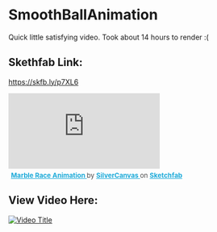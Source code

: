 # SmoothBallAnimation

Quick little satisfying video. Took about 14 hours to render :(
## Skethfab Link:
https://skfb.ly/p7XL6 
<div class="sketchfab-embed-wrapper"> <iframe title="Marble Race Animation" frameborder="0" allowfullscreen mozallowfullscreen="true" webkitallowfullscreen="true" allow="autoplay; fullscreen; xr-spatial-tracking" xr-spatial-tracking execution-while-out-of-viewport execution-while-not-rendered web-share src="https://sketchfab.com/models/7a0a3e2d4d6e4e41bce88e82f3a4cdc3/embed"> </iframe> <p style="font-size: 13px; font-weight: normal; margin: 5px; color: #4A4A4A;"> <a href="https://sketchfab.com/3d-models/marble-race-animation-7a0a3e2d4d6e4e41bce88e82f3a4cdc3?utm_medium=embed&utm_campaign=share-popup&utm_content=7a0a3e2d4d6e4e41bce88e82f3a4cdc3" target="_blank" rel="nofollow" style="font-weight: bold; color: #1CAAD9;"> Marble Race Animation </a> by <a href="https://sketchfab.com/SilverCanvas?utm_medium=embed&utm_campaign=share-popup&utm_content=7a0a3e2d4d6e4e41bce88e82f3a4cdc3" target="_blank" rel="nofollow" style="font-weight: bold; color: #1CAAD9;"> SilverCanvas </a> on <a href="https://sketchfab.com?utm_medium=embed&utm_campaign=share-popup&utm_content=7a0a3e2d4d6e4e41bce88e82f3a4cdc3" target="_blank" rel="nofollow" style="font-weight: bold; color: #1CAAD9;">Sketchfab</a></p></div>

## View Video Here:
[![Video Title](https://img.youtube.com/vi/jefmjNcfY_k/0.jpg)](https://www.youtube.com/watch?v=jefmjNcfY_k)
